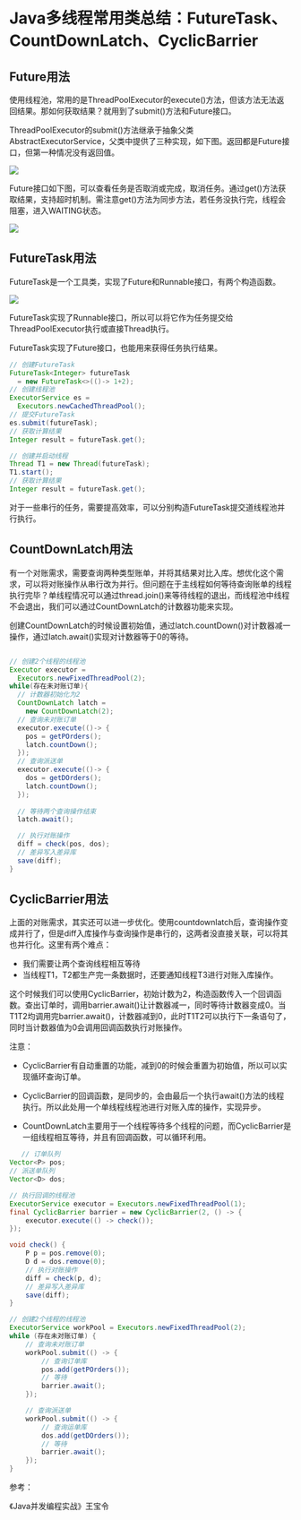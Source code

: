 # Java多线程常用类总结：FutureTask、CountDownLatch、CyclicBarrier

## Future用法

使用线程池，常用的是ThreadPoolExecutor的execute()方法，但该方法无法返回结果。那如何获取结果？就用到了submit()方法和Future接口。

ThreadPoolExecutor的submit()方法继承于抽象父类AbstractExecutorService，父类中提供了三种实现，如下图。返回都是Future接口，但第一种情况没有返回值。

![](https://icecrea-blog-1300414836.cos.ap-beijing.myqcloud.com/blog/abstractexecutorservice公共方法.png)

Future接口如下图，可以查看任务是否取消或完成，取消任务。通过get()方法获取结果，支持超时机制。需注意get()方法为同步方法，若任务没执行完，线程会阻塞，进入WAITING状态。

![](https://icecrea-blog-1300414836.cos.ap-beijing.myqcloud.com/blog/Future接口方法.png)

## FutureTask用法

FutureTask是一个工具类，实现了Future和Runnable接口，有两个构造函数。

![](https://icecrea-blog-1300414836.cos.ap-beijing.myqcloud.com/blog/FutureTask工具类.png)

FutureTask实现了Runnable接口，所以可以将它作为任务提交给ThreadPoolExecutor执行或直接Thread执行。

FutureTask实现了Future接口，也能用来获得任务执行结果。

```java
// 创建FutureTask
FutureTask<Integer> futureTask
  = new FutureTask<>(()-> 1+2);
// 创建线程池
ExecutorService es = 
  Executors.newCachedThreadPool();
// 提交FutureTask 
es.submit(futureTask);
// 获取计算结果
Integer result = futureTask.get();

// 创建并启动线程
Thread T1 = new Thread(futureTask);
T1.start();
// 获取计算结果
Integer result = futureTask.get();
```

对于一些串行的任务，需要提高效率，可以分别构造FutureTask提交道线程池并行执行。

## CountDownLatch用法

有一个对账需求，需要查询两种类型账单，并将其结果对比入库。想优化这个需求，可以将对账操作从串行改为并行。但问题在于主线程如何等待查询账单的线程执行完毕？单线程情况可以通过thread.join()来等待线程的退出，而线程池中线程不会退出，我们可以通过CountDownLatch的计数器功能来实现。

创建CountDownLatch的时候设置初始值，通过latch.countDown()对计数器减一操作，通过latch.await()实现对计数器等于0的等待。

```java

// 创建2个线程的线程池
Executor executor = 
  Executors.newFixedThreadPool(2);
while(存在未对账订单){
  // 计数器初始化为2
  CountDownLatch latch = 
    new CountDownLatch(2);
  // 查询未对账订单
  executor.execute(()-> {
    pos = getPOrders();
    latch.countDown();
  });
  // 查询派送单
  executor.execute(()-> {
    dos = getDOrders();
    latch.countDown();
  });
  
  // 等待两个查询操作结束
  latch.await();

  // 执行对账操作
  diff = check(pos, dos);
  // 差异写入差异库
  save(diff);
}
```

## CyclicBarrier用法

上面的对账需求，其实还可以进一步优化。使用countdownlatch后，查询操作变成并行了，但是diff入库操作与查询操作是串行的，这两者没直接关联，可以将其也并行化。这里有两个难点：

- 我们需要让两个查询线程相互等待
- 当线程T1，T2都生产完一条数据时，还要通知线程T3进行对账入库操作。

这个时候我们可以使用CyclicBarrier，初始计数为2，构造函数传入一个回调函数。查出订单时，调用barrier.await()让计数器减一，同时等待计数器变成0。当T1T2均调用完barrier.await()，计数器减到0，此时T1T2可以执行下一条语句了，同时当计数器值为0会调用回调函数执行对账操作。

注意：

- CyclicBarrier有自动重置的功能，减到0的时候会重置为初始值，所以可以实现循环查询订单。

- CyclicBarrier的回调函数，是同步的，会由最后一个执行await()方法的线程执行。所以此处用一个单线程线程池进行对账入库的操作，实现异步。
- CountDownLatch主要用于一个线程等待多个线程的问题，而CyclicBarrier是一组线程相互等待，并且有回调函数，可以循环利用。

```java
   // 订单队列
Vector<P> pos;
// 派送单队列
Vector<D> dos;

// 执行回调的线程池
ExecutorService executor = Executors.newFixedThreadPool(1);
final CyclicBarrier barrier = new CyclicBarrier(2, () -> {
    executor.execute(() -> check());
});

void check() {
    P p = pos.remove(0);
    D d = dos.remove(0);
    // 执行对账操作
    diff = check(p, d);
    // 差异写入差异库
    save(diff);
}

// 创建2个线程的线程池
ExecutorService workPool = Executors.newFixedThreadPool(2);
while (存在未对账订单) {
    // 查询未对账订单
    workPool.submit(() -> {
        // 查询订单库
        pos.add(getPOrders());
        // 等待
        barrier.await();
    });

    // 查询派送单
    workPool.submit(() -> {
        // 查询运单库
        dos.add(getDOrders());
        // 等待
        barrier.await();
    });
}
```



参考：

《Java并发编程实战》王宝令
